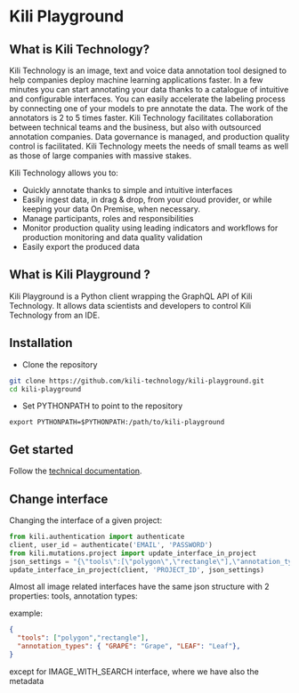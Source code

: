 # Kili Playground

## What is Kili Technology?

Kili Technology is an image, text and voice data annotation tool designed to help companies deploy machine learning applications faster. In a few minutes you can start annotating your data thanks to a catalogue of intuitive and configurable interfaces. You can easily accelerate the labeling process by connecting one of your models to pre annotate the data. The work of the annotators is 2 to 5 times faster. Kili Technology facilitates collaboration between technical teams and the business, but also with outsourced annotation companies. Data governance is managed, and production quality control is facilitated. Kili Technology meets the needs of small teams as well as those of large companies with massive stakes.

Kili Technology allows you to:

- Quickly annotate thanks to simple and intuitive interfaces
- Easily ingest data, in drag & drop, from your cloud provider, or while keeping your data On Premise, when necessary.
- Manage participants, roles and responsibilities
- Monitor production quality using leading indicators and workflows for production monitoring and data quality validation
- Easily export the produced data

## What is Kili Playground ?

Kili Playground is a Python client wrapping the GraphQL API of Kili Technology.
It allows data scientists and developers to control Kili Technology from an IDE.

## Installation

- Clone the repository
```bash
git clone https://github.com/kili-technology/kili-playground.git
cd kili-playground
```

- Set PYTHONPATH to point to the repository
```
export PYTHONPATH=$PYTHONPATH:/path/to/kili-playground
```

## Get started

Follow the [technical documentation](https://kili-technology.github.io/kili-docs/docs/api-graphql/api-graphql).


## Change interface

Changing the interface of a given project:
```python
from kili.authentication import authenticate
client, user_id = authenticate('EMAIL', 'PASSWORD')
from kili.mutations.project import update_interface_in_project
json_settings = "{\"tools\":[\"polygon\",\"rectangle\"],\"annotation_types\": { \"GRAPE\": \"Grape\", \"HIHI\": \"HIHI\"}}"
update_interface_in_project(client, 'PROJECT_ID', json_settings)
```
Almost all image related interfaces have the same json structure with 2 properties: tools, annotation types:

example:
```json
{
  "tools": ["polygon","rectangle"],
  "annotation_types": { "GRAPE": "Grape", "LEAF": "Leaf"},
}
```

except for IMAGE_WITH_SEARCH interface, where we have also the metadata
